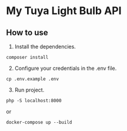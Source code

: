 # My Tuya Light Bulb API

## How to use

1. Install the dependencies.

```shell
composer install
```

2. Configure your credentials in the .env file.

```shell
cp .env.example .env
````

3. Run project.

```shell
php -S localhost:8000
```

or

```shell
docker-compose up --build
```